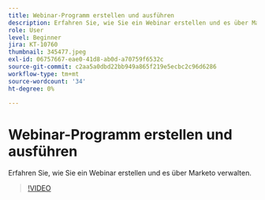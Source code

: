 ```yaml
---
title: Webinar-Programm erstellen und ausführen
description: Erfahren Sie, wie Sie ein Webinar erstellen und es über Marketo verwalten.
role: User
level: Beginner
jira: KT-10760
thumbnail: 345477.jpeg
exl-id: 06757667-eae0-41d8-ab0d-a70759f6532c
source-git-commit: c2aa5a0dbd22bb949a865f219e5ecbc2c96d6286
workflow-type: tm+mt
source-wordcount: '34'
ht-degree: 0%

---
```


# Webinar-Programm erstellen und ausführen

Erfahren Sie, wie Sie ein Webinar erstellen und es über Marketo verwalten.

>[!VIDEO](https://video.tv.adobe.com/v/345477/?quality=12&learn=on)
